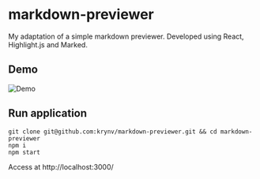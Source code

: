 # markdown-previewer

My adaptation of a simple markdown previewer. Developed using React, Highlight.js and Marked. 

## Demo

![Demo](markdown-previewer.gif)

## Run application

    git clone git@github.com:krynv/markdown-previewer.git && cd markdown-previewer
    npm i
    npm start

Access at http://localhost:3000/